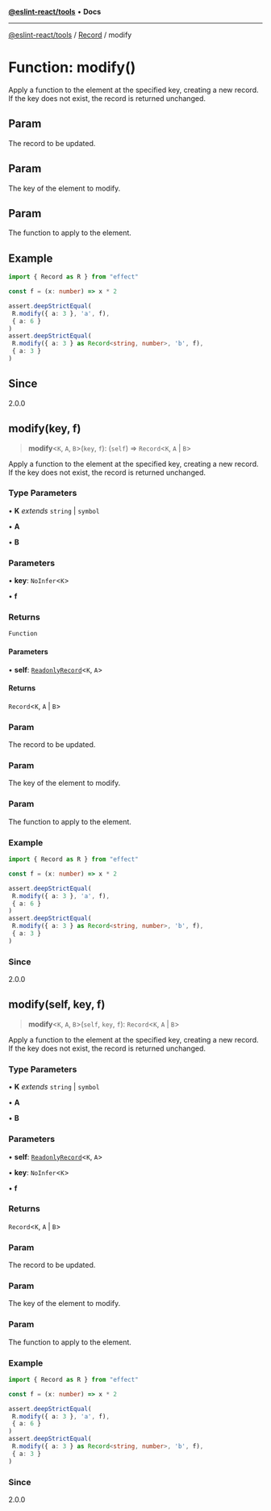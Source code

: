 [**@eslint-react/tools**](../../../README.md) • **Docs**

***

[@eslint-react/tools](../../../README.md) / [Record](../README.md) / modify

# Function: modify()

Apply a function to the element at the specified key, creating a new record.
If the key does not exist, the record is returned unchanged.

## Param

The record to be updated.

## Param

The key of the element to modify.

## Param

The function to apply to the element.

## Example

```ts
import { Record as R } from "effect"

const f = (x: number) => x * 2

assert.deepStrictEqual(
 R.modify({ a: 3 }, 'a', f),
 { a: 6 }
)
assert.deepStrictEqual(
 R.modify({ a: 3 } as Record<string, number>, 'b', f),
 { a: 3 }
)
```

## Since

2.0.0

## modify(key, f)

> **modify**\<`K`, `A`, `B`\>(`key`, `f`): (`self`) => `Record`\<`K`, `A` \| `B`\>

Apply a function to the element at the specified key, creating a new record.
If the key does not exist, the record is returned unchanged.

### Type Parameters

• **K** *extends* `string` \| `symbol`

• **A**

• **B**

### Parameters

• **key**: `NoInfer`\<`K`\>

• **f**

### Returns

`Function`

#### Parameters

• **self**: [`ReadonlyRecord`](../type-aliases/ReadonlyRecord.md)\<`K`, `A`\>

#### Returns

`Record`\<`K`, `A` \| `B`\>

### Param

The record to be updated.

### Param

The key of the element to modify.

### Param

The function to apply to the element.

### Example

```ts
import { Record as R } from "effect"

const f = (x: number) => x * 2

assert.deepStrictEqual(
 R.modify({ a: 3 }, 'a', f),
 { a: 6 }
)
assert.deepStrictEqual(
 R.modify({ a: 3 } as Record<string, number>, 'b', f),
 { a: 3 }
)
```

### Since

2.0.0

## modify(self, key, f)

> **modify**\<`K`, `A`, `B`\>(`self`, `key`, `f`): `Record`\<`K`, `A` \| `B`\>

Apply a function to the element at the specified key, creating a new record.
If the key does not exist, the record is returned unchanged.

### Type Parameters

• **K** *extends* `string` \| `symbol`

• **A**

• **B**

### Parameters

• **self**: [`ReadonlyRecord`](../type-aliases/ReadonlyRecord.md)\<`K`, `A`\>

• **key**: `NoInfer`\<`K`\>

• **f**

### Returns

`Record`\<`K`, `A` \| `B`\>

### Param

The record to be updated.

### Param

The key of the element to modify.

### Param

The function to apply to the element.

### Example

```ts
import { Record as R } from "effect"

const f = (x: number) => x * 2

assert.deepStrictEqual(
 R.modify({ a: 3 }, 'a', f),
 { a: 6 }
)
assert.deepStrictEqual(
 R.modify({ a: 3 } as Record<string, number>, 'b', f),
 { a: 3 }
)
```

### Since

2.0.0
